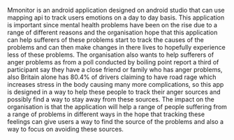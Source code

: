 Mmonitor is an android application designed on android studio that can use mapping api to track users emotions on a day to day basis. This application is important since mental health problems have been on the rise due to a range of different reasons and the organisation hope that this application can help sufferers of these problems start to track the causes of the problems and can then make changes in there lives to hopefully experience less of these problems. The organisation also wants to help sufferers of anger problems as from a poll conducted by boiling point report a third of participant say they have a close friend or family who has anger problems, also Britain alone has 80.4% of drivers claiming to have road rage which increases stress in the body causing many more complications, so this app is designed in a way to help these people to track their anger sources and possibly find a way to stay away from these sources. The impact on the organisation is that the application will help a range of people suffering from a range of problems in different ways in the hope that tracking these feelings can give users a way to find the source of the problems and also a way to focus on avoiding these sources.
